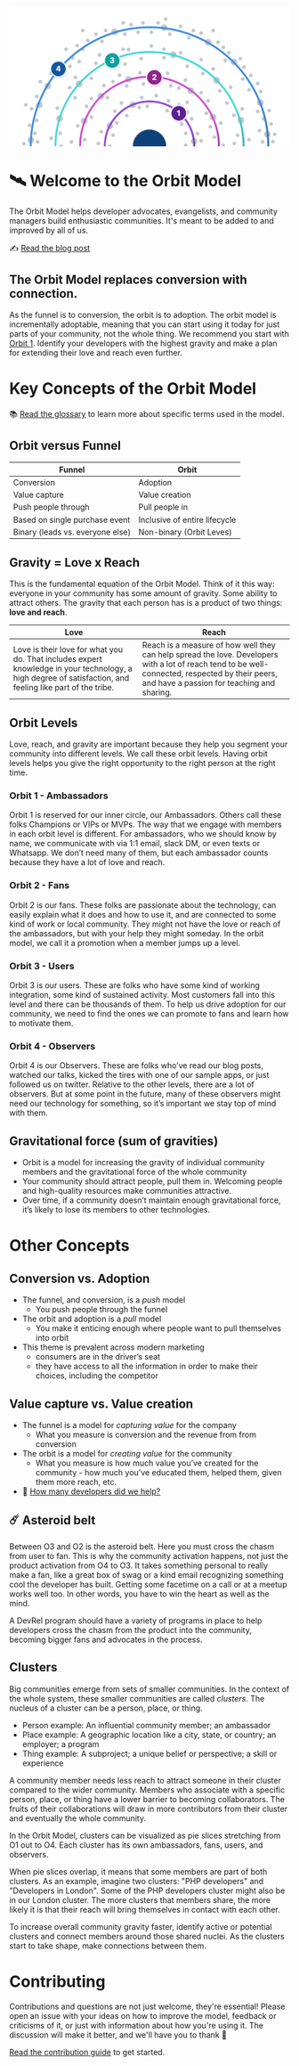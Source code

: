 ![Planets around the sun with rings labeled 1-2-3-4](orbit-model-diagram.png)

# 🛰️ Welcome to the Orbit Model

The Orbit Model helps developer advocates, evangelists, and community managers build enthusiastic communities. It's meant to be added to and improved by all of us.

✍️ [Read the blog post](https://orbit.love/blog/why-orbit-is-better-than-funnel-for-developer-relations)

## The Orbit Model replaces conversion with connection.

As the funnel is to conversion, the orbit is to adoption. The orbit model is incrementally adoptable, meaning that you can start using it today for just parts of your community, not the whole thing. We recommend you start with [Orbit 1](#orbit-1---ambassadors). Identify your developers with the highest gravity and make a plan for extending their love and reach even further.

# Key Concepts of the Orbit Model

📚 [Read the glossary](glossary.md) to learn more about specific terms used in the model. 

## Orbit versus Funnel

| Funnel | Orbit |
|-----------|-----------|
| Conversion | Adoption |
| Value capture | Value creation |
| Push people through | Pull people in | 
| Based on single purchase event | Inclusive of entire lifecycle | 
| Binary (leads vs. everyone else) | Non-binary (Orbit Leves) | 


## Gravity = Love x Reach

This is the fundamental equation of the Orbit Model. Think of it this way: everyone in your community has some amount of gravity. Some ability to attract others. The gravity that each person has is a product of two things: **love and reach**.

| Love | Reach |
|-----------|-----------|
| Love is their love for what you do. That includes expert knowledge in your technology, a high degree of satisfaction, and feeling like part of the tribe. | Reach is a measure of how well they can help spread the love. Developers with a lot of reach tend to be well-connected, respected by their peers, and have a passion for teaching and sharing. |


## Orbit Levels

Love, reach, and gravity are important because they help you segment your community into different levels. We call these orbit levels. Having orbit levels helps you give the right opportunity to the right person at the right time.

### Orbit 1 - Ambassadors

Orbit 1 is reserved for our inner circle, our Ambassadors. Others call these folks Champions or VIPs or MVPs. The way that we engage with members in each orbit level is different. For ambassadors, who we should know by name, we communicate with via 1:1 email, slack DM, or even texts or Whatsapp. We don’t need many of them, but each ambassador counts because they have a lot of love and reach.

### Orbit 2 - Fans

Orbit 2 is our fans. These folks are passionate about the technology, can easily explain what it does and how to use it, and are connected to some kind of work or local community. They might not have the love or reach of the ambassadors, but with your help they might someday. In the orbit model, we call it a promotion when a member jumps up a level.

### Orbit 3 - Users

Orbit 3 is our users. These are folks who have some kind of working integration, some kind of sustained activity. Most customers fall into this level and there can be thousands of them. To help us drive adoption for our community, we need to find the ones we can promote to fans and learn how to motivate them.


### Orbit 4 - Observers

Orbit 4 is our Observers. These are folks who’ve read our blog posts, watched our talks, kicked the tires with one of our sample apps, or just followed us on twitter. Relative to the other levels, there are a lot of observers. But at some point in the future, many of these observers might need our technology for something, so it’s important we stay top of mind with them.

## Gravitational force (sum of gravities)

- Orbit is a model for increasing the gravity of individual community members and the gravitational force of the whole community
- Your community should attract people, pull them in. Welcoming people and high-quality resources make communities attractive.
- Over time, if a community doesn’t maintain enough gravitational force, it’s likely to lose its members to other technologies.

# Other Concepts

## Conversion vs. Adoption

- The funnel, and conversion, is a *push* model
    - You push people through the funnel
- The orbit and adoption is a *pull* model
    - You make it enticing enough where people want to pull themselves into orbit
- This theme is prevalent across modern marketing
    - consumers are  in the driver’s seat
    - they have access to all the information in order to make their choices, including the competitor

## Value capture vs. Value creation

- The funnel is a model for *capturing value* for the company
    - What you measure is conversion and the revenue from from conversion
- The orbit is a model for *creating value* for the community
    - What you measure is how much value you’ve created for the community - how much you’ve educated them, helped them, given them more reach, etc.
- 🔗 [How many developers did we help?](https://maxkatz.org/2019/12/05/how-many-developers-did-we-help/)

## ☄️ Asteroid belt

Between O3 and O2 is the asteroid belt. Here you must cross the chasm from user to fan. This is why the community activation happens, not just the product activation from O4 to O3. It takes something personal to really make a fan, like a great box of swag or a kind email recognizing something cool the developer has built. Getting some facetime on a call or at a meetup works well too. In other words, you have to win the heart as well as the mind.

A DevRel program should have a variety of programs in place to help developers cross the chasm from the product into the community, becoming bigger fans and advocates in the process.

## Clusters

Big communities emerge from sets of smaller communities. In the context of the whole system, these smaller communities are called _clusters_. The nucleus of a cluster can be a person, place, or thing.

- Person example: An influential community member; an ambassador
- Place example: A geographic location like a city, state, or country; an employer; a program
- Thing example: A subproject; a unique belief or perspective; a skill or experience

A community member needs less reach to attract someone in their cluster compared to the wider community. Members who associate with a specific person, place, or thing have a lower barrier to becoming collaborators. The fruits of their collaborations will draw in more contributors from their cluster and eventually the whole community.

In the Orbit Model, clusters can be visualized as pie slices stretching from O1 out to O4. Each cluster has its own ambassadors, fans, users, and observers.

When pie slices overlap, it means that some members are part of both clusters. As an example, imagine two clusters: "PHP developers" and "Developers in London". Some of the PHP developers cluster might also be in our London cluster. The more clusters that members share, the more likely it is that their reach will bring themselves in contact with each other.

To increase overall community gravity faster, identify active or potential clusters and connect members around those shared nuclei. As the clusters start to take shape, make connections between them.

# Contributing

Contributions and questions are not just welcome, they're essential! Please open an issue with your ideas on how to improve the model, feedback or criticisms of it, or just with information about how you're using it. The discussion will make it better, and we'll have you to thank 💜

[Read the contribution guide](CONTRIBUTING.md) to get started. 

